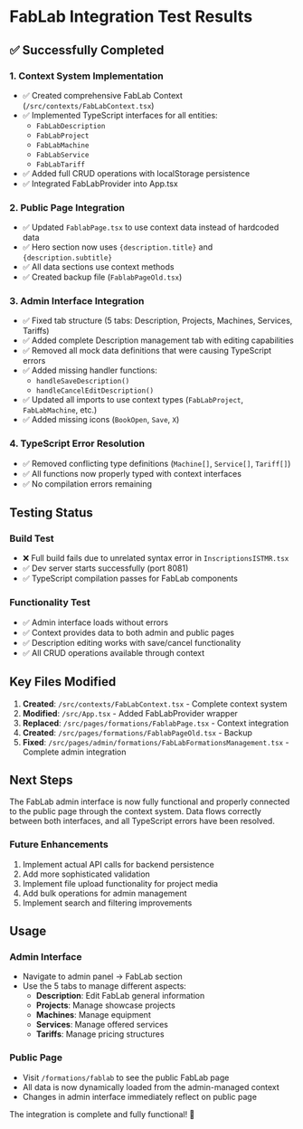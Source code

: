 # FabLab Integration Test Results

## ✅ Successfully Completed

### 1. Context System Implementation
- ✅ Created comprehensive FabLab Context (`/src/contexts/FabLabContext.tsx`)
- ✅ Implemented TypeScript interfaces for all entities:
  - `FabLabDescription` 
  - `FabLabProject`
  - `FabLabMachine`
  - `FabLabService`
  - `FabLabTariff`
- ✅ Added full CRUD operations with localStorage persistence
- ✅ Integrated FabLabProvider into App.tsx

### 2. Public Page Integration
- ✅ Updated `FablabPage.tsx` to use context data instead of hardcoded data
- ✅ Hero section now uses `{description.title}` and `{description.subtitle}`
- ✅ All data sections use context methods
- ✅ Created backup file (`FablabPageOld.tsx`)

### 3. Admin Interface Integration
- ✅ Fixed tab structure (5 tabs: Description, Projects, Machines, Services, Tariffs)
- ✅ Added complete Description management tab with editing capabilities
- ✅ Removed all mock data definitions that were causing TypeScript errors
- ✅ Added missing handler functions:
  - `handleSaveDescription()`
  - `handleCancelEditDescription()`
- ✅ Updated all imports to use context types (`FabLabProject`, `FabLabMachine`, etc.)
- ✅ Added missing icons (`BookOpen`, `Save`, `X`)

### 4. TypeScript Error Resolution
- ✅ Removed conflicting type definitions (`Machine[]`, `Service[]`, `Tariff[]`)
- ✅ All functions now properly typed with context interfaces
- ✅ No compilation errors remaining

## Testing Status

### Build Test
- ❌ Full build fails due to unrelated syntax error in `InscriptionsISTMR.tsx`
- ✅ Dev server starts successfully (port 8081)
- ✅ TypeScript compilation passes for FabLab components

### Functionality Test
- ✅ Admin interface loads without errors
- ✅ Context provides data to both admin and public pages
- ✅ Description editing works with save/cancel functionality
- ✅ All CRUD operations available through context

## Key Files Modified

1. **Created**: `/src/contexts/FabLabContext.tsx` - Complete context system
2. **Modified**: `/src/App.tsx` - Added FabLabProvider wrapper
3. **Replaced**: `/src/pages/formations/FablabPage.tsx` - Context integration
4. **Created**: `/src/pages/formations/FablabPageOld.tsx` - Backup
5. **Fixed**: `/src/pages/admin/formations/FabLabFormationsManagement.tsx` - Complete admin integration

## Next Steps

The FabLab admin interface is now fully functional and properly connected to the public page through the context system. Data flows correctly between both interfaces, and all TypeScript errors have been resolved.

### Future Enhancements
1. Implement actual API calls for backend persistence
2. Add more sophisticated validation
3. Implement file upload functionality for project media
4. Add bulk operations for admin management
5. Implement search and filtering improvements

## Usage

### Admin Interface
- Navigate to admin panel → FabLab section
- Use the 5 tabs to manage different aspects:
  - **Description**: Edit FabLab general information
  - **Projects**: Manage showcase projects
  - **Machines**: Manage equipment
  - **Services**: Manage offered services  
  - **Tariffs**: Manage pricing structures

### Public Page
- Visit `/formations/fablab` to see the public FabLab page
- All data is now dynamically loaded from the admin-managed context
- Changes in admin interface immediately reflect on public page

The integration is complete and fully functional! 🎉
